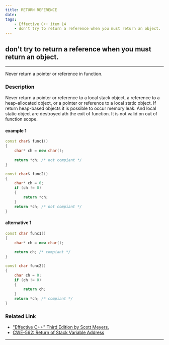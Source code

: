 ```yaml
---
title: RETURN REFERENCE
date:
tags: 
    - Effective C++ item 14
    - don't try to return a reference when you must return an object.
---
```

## don't try to return a reference when you must return an object.
----
Never return a pointer or reference in function. 
### Description
Never return a pointer or reference to a local stack object, a reference to a heap-allocated object, or a pointer or reference to a local static object. If return heap-based objects it is possible to occur memory leak. And local static object are destroyed ath the exit of function. It is not valid on out of function scope. 

#### __example 1__
```cpp
const char& func1()
{
	char* ch = new char();
	
	return *ch; /* not compiant */
}

const char& func2()
{
	char* ch = 0;
	if (ch != 0)
	{
		return *ch;
	}
	return *ch; /* not compiant */
}
```

#### __alternative 1__
```cpp
const char func1()
{
	char* ch = new char();
	
	return ch; /* compiant */
}

const char func2()
{
	char ch = 0;
	if (ch != 0)
	{
		return ch;
	}
	return *ch; /* compiant */
}
```


### Related Link
+ ["Effective C++" Third Edition by Scott Meyers.](http://aristeia.com/books.html) 
+ [CWE-562: Return of Stack Variable Address](https://cwe.mitre.org/data/definitions/562.html)

----
